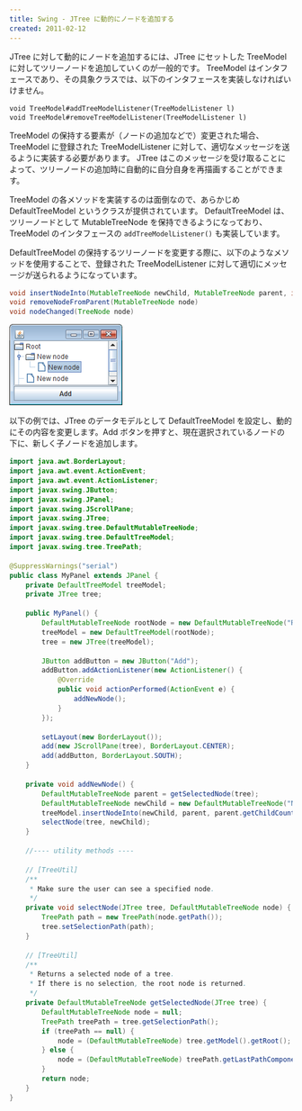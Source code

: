 ```yaml
---
title: Swing - JTree に動的にノードを追加する
created: 2011-02-12
---
```


JTree に対して動的にノードを追加するには、JTree にセットした TreeModel に対してツリーノードを追加していくのが一般的です。
TreeModel はインタフェースであり、その具象クラスでは、以下のインタフェースを実装しなければいけません。

~~~
void TreeModel#addTreeModelListener(TreeModelListener l)
void TreeModel#removeTreeModelListener(TreeModelListener l)
~~~

TreeModel の保持する要素が（ノードの追加などで）変更された場合、TreeModel に登録された TreeModelListener に対して、適切なメッセージを送るように実装する必要があります。
JTree はこのメッセージを受け取ることによって、ツリーノードの追加時に自動的に自分自身を再描画することができます。

TreeModel の各メソッドを実装するのは面倒なので、あらかじめ DefaultTreeModel というクラスが提供されています。
DefaultTreeModel は、ツリーノードとして MutableTreeNode を保持できるようになっており、TreeModel のインタフェースの `addTreeModelListener()` も実装しています。

DefaultTreeModel の保持するツリーノードを変更する際に、以下のようなメソッドを使用することで、登録された TreeModelListener に対して適切にメッセージが送られるようになっています。

~~~ java
void insertNodeInto(MutableTreeNode newChild, MutableTreeNode parent, int index)
void removeNodeFromParent(MutableTreeNode node)
void nodeChanged(TreeNode node)
~~~

![jtree-default-treemodel.png](./jtree-default-treemodel.png)

以下の例では、JTree のデータモデルとして DefaultTreeModel を設定し、動的にその内容を変更します。Add ボタンを押すと、現在選択されているノードの下に、新しく子ノードを追加します。

~~~ java
import java.awt.BorderLayout;
import java.awt.event.ActionEvent;
import java.awt.event.ActionListener;
import javax.swing.JButton;
import javax.swing.JPanel;
import javax.swing.JScrollPane;
import javax.swing.JTree;
import javax.swing.tree.DefaultMutableTreeNode;
import javax.swing.tree.DefaultTreeModel;
import javax.swing.tree.TreePath;

@SuppressWarnings("serial")
public class MyPanel extends JPanel {
    private DefaultTreeModel treeModel;
    private JTree tree;

    public MyPanel() {
        DefaultMutableTreeNode rootNode = new DefaultMutableTreeNode("Root");
        treeModel = new DefaultTreeModel(rootNode);
        tree = new JTree(treeModel);

        JButton addButton = new JButton("Add");
        addButton.addActionListener(new ActionListener() {
            @Override
            public void actionPerformed(ActionEvent e) {
                addNewNode();
            }
        });

        setLayout(new BorderLayout());
        add(new JScrollPane(tree), BorderLayout.CENTER);
        add(addButton, BorderLayout.SOUTH);
    }

    private void addNewNode() {
        DefaultMutableTreeNode parent = getSelectedNode(tree);
        DefaultMutableTreeNode newChild = new DefaultMutableTreeNode("New node");
        treeModel.insertNodeInto(newChild, parent, parent.getChildCount());
        selectNode(tree, newChild);
    }

    //---- utility methods ----

    // [TreeUtil]
    /**
     * Make sure the user can see a specified node.
     */
    private void selectNode(JTree tree, DefaultMutableTreeNode node) {
        TreePath path = new TreePath(node.getPath());
        tree.setSelectionPath(path);
    }

    // [TreeUtil]
    /**
     * Returns a selected node of a tree.
     * If there is no selection, the root node is returned.
     */
    private DefaultMutableTreeNode getSelectedNode(JTree tree) {
        DefaultMutableTreeNode node = null;
        TreePath treePath = tree.getSelectionPath();
        if (treePath == null) {
            node = (DefaultMutableTreeNode) tree.getModel().getRoot();
        } else {
            node = (DefaultMutableTreeNode) treePath.getLastPathComponent();
        }
        return node;
    }
}
~~~

